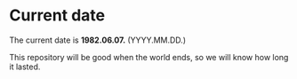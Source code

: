 # Current date

The current date is **1982.06.07.** (YYYY.MM.DD.)

This repository will be good when the world ends, so we will know how long it lasted.